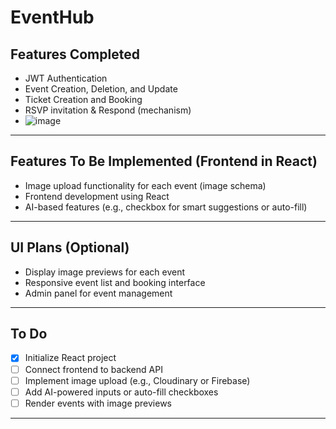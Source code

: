 
# EventHub


## Features Completed

- JWT Authentication
- Event Creation, Deletion, and Update
- Ticket Creation and Booking
- RSVP invitation & Respond (mechanism)
- ![image](https://github.com/user-attachments/assets/16b6c623-d80f-4bc3-b1e2-ab39023bae06)



---

## Features To Be Implemented (Frontend in React)

- Image upload functionality for each event (image schema)
- Frontend development using React
- AI-based features (e.g., checkbox for smart suggestions or auto-fill)

---


## UI Plans (Optional)

- Display image previews for each event
- Responsive event list and booking interface
- Admin panel for event management

---

## To Do

- [x] Initialize React project
- [ ] Connect frontend to backend API
- [ ] Implement image upload (e.g., Cloudinary or Firebase)
- [ ] Add AI-powered inputs or auto-fill checkboxes
- [ ] Render events with image previews

---







